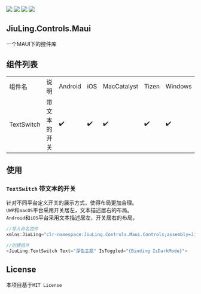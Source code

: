 ![](https://img.shields.io/github/license/JiuLing-zhang/JiuLing.Controls.Maui)
![](https://img.shields.io/github/workflow/status/JiuLing-zhang/JiuLing.Controls.Maui/Build)
[![](https://img.shields.io/nuget/v/JiuLing.Controls.Maui)](https://www.nuget.org/packages/JiuLing.Controls.Maui/)
[![](https://img.shields.io/github/v/release/JiuLing-zhang/JiuLing.Controls.Maui)](https://github.com/JiuLing-zhang/JiuLing.Controls.Maui/releases)  

## JiuLing.Controls.Maui
一个MAUI下的控件库

## 组件列表
<table>
    <tr>
        <td>组件名</td>
        <td>说明</td>
        <td>Android</td>
        <td>iOS</td>
        <td>MacCatalyst</td>
        <td>Tizen</td>
        <td>Windows</td>
    </tr>
    <tr>
        <td>TextSwitch</td>
        <td>带文本的开关</td>
        <td>✔️</td>
        <td>✔️</td>
        <td>✔️</td>
        <td>✔️</td>
        <td>✔️</td>
    </tr>
</table>

## 使用  
### `TextSwitch` 带文本的开关

针对不同平台定义开关的展示方式，使得布局更加合理。  
`UWP`和`macOS`平台采用开关居左，文本描述居右的布局。  
`Android`和`iOS`平台采用文本描述居左，开关居右的布局。  

```c#
//导入命名控件
xmlns:JiuLing="clr-namespace:JiuLing.Controls.Maui.Controls;assembly=JiuLing.Controls.Maui"

//创建组件
<JiuLing:TextSwitch Text="深色主题" IsToggled="{Binding IsDarkMode}">
```

## License
本项目基于`MIT License`
